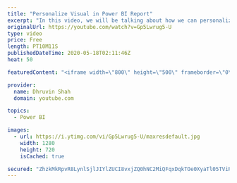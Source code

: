 ```yaml
---
title: "Personalize Visual in Power BI Report"
excerpt: "In this video, we will be talking about how we can personalize visuals in the Power BI report. This is a new feature rolled out during April 2020 update. This feature allows users to personalize visuals in the report based on their requirements.   Scenario:  Let’s say you have a Power BI report published"
originalUrl: https://youtube.com/watch?v=Gp5Lwrug5-U
type: video
price: Free
length: PT10M11S
publishedDateTime: 2020-05-18T02:11:46Z
heat: 50

featuredContent: "<iframe width=\"800\" height=\"500\" frameborder=\"0\" src=\"https://www.youtube.com/embed/Gp5Lwrug5-U\" allow=\"accelerometer; autoplay; encrypted-media; gyroscope; picture-in-picture\" allowfullscreen></iframe>"

provider:
  name: Dhruvin Shah
  domain: youtube.com

topics:
  - Power BI

images:
  - url: https://i.ytimg.com/vi/Gp5Lwrug5-U/maxresdefault.jpg
    width: 1280
    height: 720
    isCached: true

secured: "ZhzkMkRpvR8LynlSjlJIYlZUCI8vxjZQ0hNC2MiQFqxDqkTOe0XyaTl05TViRiv6KXZeEGk6dRVpePYUIJ4nEIIdncCY1zF8kruNiOWSIgriv2YXgxLROA19CGH9tdoy6KK8unOnTcsO5iUWz2HovUaDcfhuqFwIg2jwAq0JDmv+BH3M5cf1BvJnVQs2vm3EJm/9HgBo3trbIk6aGogH0ga1QiV6Hh1fGuP3G9wNjf4Kl5j1wzZ/VKVyVjqg0EvhZzMR5fw12J6NEXfIs/1Nq/hvTDsdFzH/rmp3YE1/yqbpwR+zXicS0HkXyA3NXzm1118h92DfpznMVqIosfXvRXP9L9prdByIddA6r5Nqu4NKiFcFP7NEn4VZVFnlnT32SYY0dwTfOKePrQ3LWZDLeo6ZoWDhHwCGoDLPt/45vkY=;UHGEiMuGiSMIpxbx9s/yHA=="
---
```


